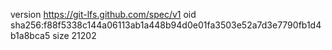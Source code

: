 version https://git-lfs.github.com/spec/v1
oid sha256:f88f5338c144a06113ab1a448b94d0e01fa3503e52a7d3e7790fb1d4b1a8bca5
size 21202
